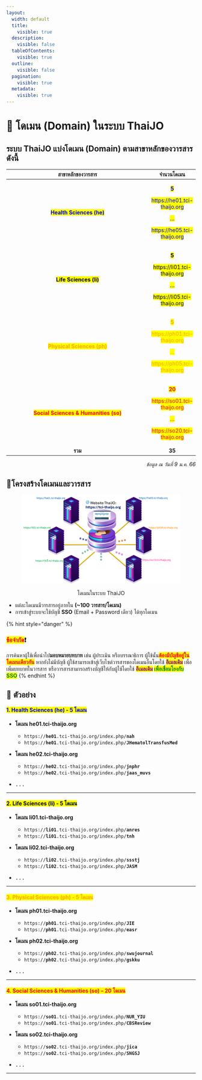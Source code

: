 ```yaml
---
layout:
  width: default
  title:
    visible: true
  description:
    visible: false
  tableOfContents:
    visible: true
  outline:
    visible: false
  pagination:
    visible: true
  metadata:
    visible: true
---
```


# 📡 โดเมน (Domain) ในระบบ ThaiJO

## ระบบ ThaiJO แบ่งโดเมน (Domain) ตามสาขาหลักของวารสาร ดังนี้

<table data-full-width="true">
<thead>
<tr>
<th width="389.711181640625" align="center">สาขาหลักของวารสาร</th>
<th align="center">จำนวนโดเมน</th>
</tr>
</thead>
<tbody>
<tr>
  <td align="center"><mark style="color:blue;"><strong>Health Sciences (he)</strong></mark></td>
  <td align="center">
    <p><mark style="color:blue;"><strong>5</strong></mark></p>
    <p><mark style="color:blue;">https://he01.tci-thaijo.org</mark></p>
    <p><mark style="color:blue;">…</mark></p>
    <p><mark style="color:blue;">https://he05.tci-thaijo.org</mark></p>
    </td>
</tr>
<tr>
  <td align="center"><mark style="color:success;"><strong>Life Sciences (li)</strong></mark></td>
  <td align="center">
  <p><mark style="color:success;"><strong>5</strong></mark></p>
  <p><mark style="color:success;">https://li01.tci-thaijo.org</mark></p>
  <p><mark style="color:success;">…</mark></p>
  <p><mark style="color:success;">https://li05.tci-thaijo.org</mark></p>
  </td>
</tr>
<tr>
  <td align="center"><mark style="color:orange;"><strong>Physical Sciences (ph)</strong></mark></td>
  <td align="center">
  <p><mark style="color:orange;"><strong>5</strong></mark></p>
  <p><mark style="color:orange;">https://ph01.tci-thaijo.org</mark></p>
  <p><mark style="color:orange;">…</mark></p>
  <p><mark style="color:orange;">https://ph05.tci-thaijo.org</mark></p>
  </td>
</tr>
<tr>
  <td align="center"><mark style="color:red;"><strong>Social Sciences &#x26; Humanities (so)</strong></mark></td>
  <td align="center">
  <p><mark style="color:red;"><strong>20</strong></mark></p>
  <p><mark style="color:red;">https://so01.tci-thaijo.org</mark></p>
  <p><mark style="color:red;">…</mark></p>
  <p><mark style="color:red;">https://so20.tci-thaijo.org</mark></p> 
  </td>
  </tr>
<tr>
  <td align="center"><strong>รวม</strong></td>
  <td align="center"><strong>35</strong></td>
</tr>
</tbody>
</table>

<p align="right"><em>ข้อมูล ณ วันที่ 9 ม.ค. 66</em></p>

## 📍**โครงสร้างโดเมนและวารสาร**

<figure><img src="../.gitbook/assets/Pic-Domain.png" alt="โดเมนในระบบ ThaiJO"><figcaption><p align="center">โดเมนในระบบ ThaiJO</p></figcaption></figure>

* แต่ละโดเมนมีวารสารอยู่ภายใน **(\~100 วารสาร/โดเมน)**
* การเข้าสู่ระบบจะใช้บัญชี **SSO** (Email + Password เดียว) ได้ทุกโดเมน&#x20;

{% hint style="danger" %}
### <mark style="color:red;">ข้อจำกัด</mark>❗️
การค้นหาผู้ใช้เพื่อนำไป**มอบหมายบทบาท** เช่น ผู้ประเมิน หรือบรรณาธิการ ผู้ใช้นั้น<mark style="color:red;">**ต้องมีบัญชีอยู่ในโดเมนเดียวกัน**</mark> หากยังไม่มีบัญชี ผู้ใช้สามารถเข้าสู่เว็บไซต์วารสารของโดเมนอื่นโดยใช้ <mark style="color:purple;">**อีเมลเดิม**</mark> เพื่อเพิ่มบทบาทในวารสาร หรือวารสารสามารถสร้างบัญชีให้กับผู้ใช้โดยใช้ <mark style="color:purple;">**อีเมลเดิม**</mark>**&#x20;**<mark style="color:green;">**เพื่อเชื่อมโยงกับ SSO**</mark>
{% endhint %}

## 🔷 ตัวอย่าง

#### <mark style="color:blue;">**1. Health Sciences (he) - 5 โดเมน**</mark>

* **โดเมน he01.tci-thaijo.org**
  * `https://`**`he01`**`.tci-thaijo.org/index.php/`**`nah`**
  * `https://`**`he01`**`.tci-thaijo.org/index.php/`**`JHematolTransfusMed`**

* **โดเมน he02.tci-thaijo.org**
  * `https://`**`he02`**`.tci-thaijo.org/index.php/`**`jnphr`**
  * `https://`**`he02`**`.tci-thaijo.org/index.php/`**`jaas_muvs`**

* <kbd>...</kbd>

***

#### <mark style="color:success;">**2. Life Sciences (li) - 5 โดเมน**</mark>

* **โดเมน li01.tci-thaijo.org**
  * `https://`**`li01`**`.tci-thaijo.org/index.php/`**`anres`**
  * `https://`**`li01`**`.tci-thaijo.org/index.php/`**`tnh`**

* **โดเมน li02.tci-thaijo.org**
  * `https://`**`li02`**`.tci-thaijo.org/index.php/`**`ssstj`**
  * `https://`**`li02`**`.tci-thaijo.org/index.php/`**`JASM`**

* <kbd>...</kbd>

***

#### <mark style="color:orange;">**3. Physical Sciences (ph) - 5 โดเมน**</mark>

* **โดเมน ph01.tci-thaijo.org**
  * `https://`**`ph01`**`.tci-thaijo.org/index.php/`**`JIE`**
  * `https://`**`ph01`**`.tci-thaijo.org/index.php/`**`easr`**

* **โดเมน ph02.tci-thaijo.org**
  * `https://`**`ph02`**`.tci-thaijo.org/index.php/`**`swujournal`**
  * `https://`**`ph02`**`.tci-thaijo.org/index.php/`**`gskku`**

* <kbd>...</kbd>

***

#### <mark style="color:red;">**4. Social Sciences & Humanities (so) – 20 โดเมน**</mark>

* **โดเมน so01.tci-thaijo.org**
  * `https://`**`so01`**`.tci-thaijo.org/index.php/`**`NUR_YIU`**
  * `https://`**`so01`**`.tci-thaijo.org/index.php/`**`CBSReview`**

* **โดเมน so02.tci-thaijo.org**
  * `https://`**`so02`**`.tci-thaijo.org/index.php/`**`jica`**
  * `https://`**`so02`**`.tci-thaijo.org/index.php/`**`SNGSJ`**

* <kbd>...</kbd>

***
